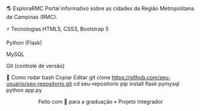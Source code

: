 🌎 ExploraRMC
Portal informativo sobre as cidades da Região Metropolitana de Campinas (RMC).

<div align="center">

</div>
⚡ Tecnologias
HTML5, CSS3, Bootstrap 5

Python (Flask)

MySQL

Git (controle de versão)

🚀 Como rodar
bash
Copiar
Editar
git clone https://github.com/seu-usuario/seu-repositorio.git
cd seu-repositorio
pip install flask pymysql
python app.py
<div align="center">
Feito com 💙 para a graduação • Projeto Integrador

</div>